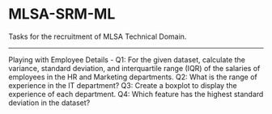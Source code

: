 # MLSA-SRM-ML
Tasks for the recruitment of MLSA Technical Domain.
<hr>
Playing with Employee Details -
Q1: For the given dataset, calculate the variance, standard deviation, and interquartile range (IQR) of the
salaries of employees in the HR and Marketing departments.
Q2: What is the range of experience in the IT department?
Q3: Create a boxplot to display the experience of each department.
Q4: Which feature has the highest standard deviation in the dataset?

